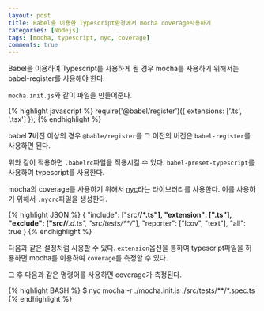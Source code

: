```yaml
---
layout: post
title: Babel을 이용한 Typescript환경에서 mocha coverage사용하기
categories: [Nodejs]
tags: [mocha, typescript, nyc, coverage]
comments: true
---
```


Babel을 이용하여 Typescript를 사용하게 될 경우 mocha를 사용하기 위해서는 babel-register를 사용해야 한다.

`mocha.init.js`와 같이 파일을 만들어준다.

{% highlight javascript %}
require('@babel/register')({ extensions: ['.ts', '.tsx'] });
{% endhighlight %}

babel **7**버전 이상의 경우 `@bable/register`를 그 이전의 버전은 `babel-register`를 사용하면 된다.

위와 같이 적용하면 `.babelrc`파일을 적용시킬 수 있다. `babel-preset-typescript`를 사용하여 typescript를 사용한다.

mocha의 coverage를 사용하기 위해서 [nyc](https://istanbul.js.org/)라는 라이브러리를 사용한다. 이를 사용하기 위해서 `.nycrc`파일을 생성한다.

{% highlight JSON %}
{
  "include": ["src/**/*.ts"],
  "extension": [".ts"],
  "exclude": ["src/**/*.d.ts", "src/tests/**/*"],
  "reporter": ["lcov", "text"],
  "all": true
}
{% endhighlight %}

다음과 같은 설정처럼 사용할 수 있다. `extension`옵션을 통하여 typescript파일을 허용하면 mocha를 이용하여 `coverage`를 측정할 수 있다.

그 후 다음과 같은 명령어를 사용하면 coverage가 측정된다.

{% highlight BASH %}
$ nyc mocha -r ./mocha.init.js ./src/tests/**/*.spec.ts
{% endhighlight %}